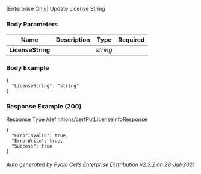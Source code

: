 






 
[Enterprise Only] Update License String  


### Body Parameters

Name | Description | Type | Required
---|---|---|---
**LicenseString** |  | _string_ |   


### Body Example
```
{
  "LicenseString": "string"
}
```






### Response Example (200)
Response Type /definitions/certPutLicenseInfoResponse

```
{
  "ErrorInvalid": true,
  "ErrorWrite": true,
  "Success": true
}
```




###### Auto generated by Pydio Cells Enterprise Distribution v2.3.2 on 28-Jul-2021
